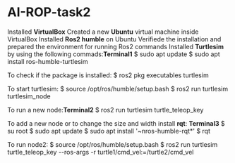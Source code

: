 # AI-ROP-task2
Installed **VirtualBox** 
Created a new **Ubuntu** virtual machine inside VirtualBox
Installed **Ros2 humble** on Ubuntu 
Verifiede the installation and prepared the environment for running Ros2 commands
Installed **Turtlesim** by using the following commads:**Terminal1**
$ sudo apt update
$ sudo apt install ros-humble-turtlesim

To check if the package is installed:
$ ros2 pkg executables turtlesim

To start turtlesim:
$ source /opt/ros/humble/setup.bash
$ ros2 run turtlesim turtlesim_node

To run a new node:**Terminal2**
$ ros2 run turtlesim turtle_teleop_key

To add a new node or to change the size and width install **rqt**: **Terminal3**
$ su root
$ sudo apt update
$ sudo apt install '~nros-humble-rqt*'
$ rqt

To run node2:
$ source /opt/ros/humble/setup.bash
$ ros2 run turtlesim turtle_teleop_key --ros-args -r turtle1/cmd_vel:=/turtle2/cmd_vel
